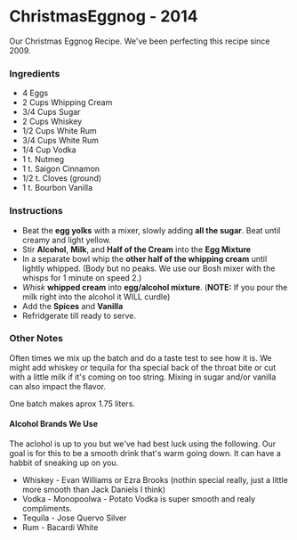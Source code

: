 # ChristmasEggnog - 2014
Our Christmas Eggnog Recipe. We've been perfecting this recipe since 2009.

### Ingredients
* 4 Eggs
* 2 Cups Whipping Cream
* 3/4 Cups Sugar
* 2 Cups Whiskey
* 1/2 Cups White Rum
* 3/4 Cups White Rum
* 1/4 Cup Vodka
* 1 t. Nutmeg
* 1 t. Saigon Cinnamon
* 1/2 t. Cloves (ground)
* 1 t. Bourbon Vanilla

### Instructions
* Beat the **egg yolks** with a mixer, slowly adding **all the sugar**. Beat until creamy and light yellow.
* Stir **Alcohol**, **Milk**, and **Half of the Cream** into the **Egg Mixture**
* In a separate bowl whip the **other half of the whipping cream** until lightly whipped. (Body but no peaks. We use our Bosh mixer with the whisps for 1 minute on speed 2.)
* _Whisk_ **whipped cream** into **egg/alcohol mixture**. (**NOTE:** If you pour the milk right into the alcohol it WILL curdle)
* Add the **Spices** and **Vanilla**
* Refridgerate till ready to serve.

### Other Notes
Often times we mix up the batch and do a taste test to see how it is. We might add whiskey or tequila for tha special back of the throat bite or cut with a little milk if it's coming on too string. Mixing in sugar and/or vanilla can also impact the flavor.

One batch makes aprox 1.75 liters.

#### Alcohol Brands We Use
The aclohol is up to you but we've had best luck using the following. Our goal is for this to be a smooth drink that's warm going down. It can have a habbit of sneaking up on you.

* Whiskey - Evan Williams or Ezra Brooks (nothin special really, just a little more smooth than Jack Daniels I think)
* Vodka - Monopoolwa - Potato Vodka is super smooth and realy compliments.
* Tequila - Jose Quervo Silver
* Rum - Bacardi White
